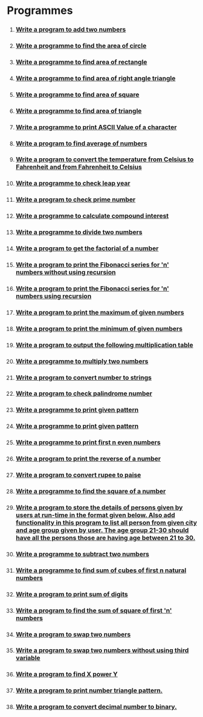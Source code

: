 # Programmes

1. ### [Write a program to add two numbers](./add-two-numbers/)
2. ### [Write a programme to find the area of circle](./area-of-circle/)
3. ### [Write a programme to find area of rectangle](./area-of-rectangle/)
4. ### [Write a programme to find area of right angle triangle](area-of-right-angle-triangle)
5. ### [Write a programme to find area of square](./area-of-square/)
6. ### [Write a programme to find area of triangle](./area-of-triangle/)
7. ### [Write a programme to print ASCII Value of a character](./ascii-value/)
8. ### [Write a program to find average of numbers](./average-of-numbers/)
9. ### [Write a program to convert the temperature from Celsius to Fahrenheit and from Fahrenheit to Celsius](./celsius-to-fahrenheit/)
10. ### [Write a programme to check leap year](./check-leap-year/)
11. ### [Write a program to check prime number](./check-prime-number/)
12. ### [Write a programme to calculate compound interest](./compound-interest-calculator/)
13. ### [Write a programme to divide two numbers](./divide-two-numbers/)
14. ### [Write a program to get the factorial of a number](./factorial/)
15. ### [Write a program to print the Fibonacci series for 'n' numbers without using recursion](./fibonaci-series-without-using-recursion/)
16. ### [Write a program to print the Fibonacci series for 'n' numbers using recursion](./fibonnaci-series-using-recursion/)
17. ### [Write a program to print the maximum of given numbers](./maximum-of-numbers/)
18. ### [Write a program to print the minimum of given numbers](./minimum-of-numbers/)
19. ### [Write a program to output the following multiplication table](./multiplication-table/)
20. ### [Write a programme to multiply two numbers](./multiply-two-numbers/)
21. ### [Write a program to convert number to strings](./number-to-string/)
22. ### [Write a program to check palindrome number](./palindrome-number/)
23. ### [Write a programme to print given pattern](./pattern-1/)
24. ### [Write a programme to print given pattern](./pattern-2/)
25. ### [Write a programme to print first n even numbers](print-even-numbers/index.md)
26. ### [Write a program to print the reverse of a number](./reverse-of-a-number/)
27. ### [Write a program to convert rupee to paise](./rupee-to-paise/)
28. ### [Write a programme to find the square of a number](./square-of-number/)
29. ### [Write a program to store the details of persons given by users at run-time in the format given below. Also add functionality in this program to list all person from given city and age group given by user. The age group 21-30 should have all the persons those are having age between 21 to 30.](./store-the-details-of-persons/)
30. ### [Write a programme to subtract two numbers](./subtract-two-numbers/)
31. ### [Write a programme to find sum of cubes of first n natural numbers](./sum-of-cubes/)
32. ### [Write a program to print sum of digits](./sum-of-digits/)
33. ### [Write a program to find the sum of square of first 'n' numbers](./sum-of-square/)
34. ### [Write a program to swap two numbers](./swap-two-numbers/)
35. ### [Write a program to swap two numbers without using third variable](./swap-two-numbers-without-using-third-varible/)
36. ### [Write a program to find X power Y](x-power-y/index.md)
37. ### [Write a program to print number triangle pattern.](./Number-Triangle-Pattern/)
38. ### [Write a program to convert decimal number to binary.](./decimal-to-binary/)
